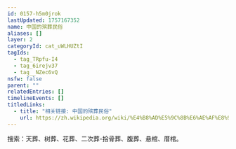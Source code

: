 ```yaml
---
id: 0157-h5m0jrok
lastUpdated: 1757167352
name: 中国的殡葬民俗
aliases: []
layer: 2
categoryId: cat_uWLHUZtI
tagIds:
  - tag_TRpfu-I4
  - tag_6irejv37
  - tag__NZec6vQ
nsfw: false
parent: ""
relatedEntries: []
timelineEvents: []
titledLinks:
  - title: "相关链接: 中国的殡葬民俗"
    url: https://zh.wikipedia.org/wiki/%E4%B8%AD%E5%9C%8B%E6%AE%AF%E8%91%AC%E5%8F%B2
---
```


搜索：天葬、树葬、花葬、二次葬-拾骨葬、腹葬、悬棺、厝棺。